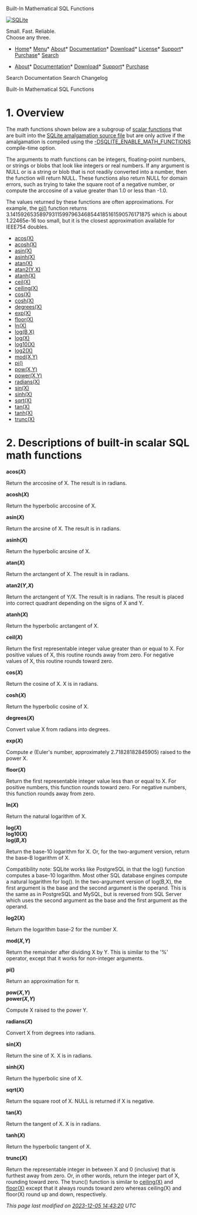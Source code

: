 




Built\-In Mathematical SQL Functions




[![SQLite](images/sqlite370_banner.gif)](index.html)


Small. Fast. Reliable.  
Choose any three.


* [Home](index.html)* [Menu](javascript:void(0))* [About](about.html)* [Documentation](docs.html)* [Download](download.html)* [License](copyright.html)* [Support](support.html)* [Purchase](prosupport.html)* [Search](javascript:void(0))




* [About](about.html)* [Documentation](docs.html)* [Download](download.html)* [Support](support.html)* [Purchase](prosupport.html)






Search Documentation
Search Changelog










Built\-In Mathematical SQL Functions


# 1\. Overview


The math functions shown below are a subgroup of
[scalar functions](lang_corefunc.html) that are built into the
[SQLite amalgamation source file](amalgamation.html) but are only active
if the amalgamation is compiled using the
[\-DSQLITE\_ENABLE\_MATH\_FUNCTIONS](compile.html#enable_math_functions) compile\-time option.



The arguments to math functions can be integers, floating\-point numbers,
or strings or blobs that look like integers or real numbers. If any argument
is NULL or is a string or blob that is not readily converted into a number,
then the function will return NULL.
These functions also return NULL for domain errors, such as trying to
take the square root of a negative number, or compute the arccosine of a
value greater than 1\.0 or less than \-1\.0\.



The values returned by these functions are often approximations.
For example, the [pi()](lang_mathfunc.html#pi) function returns 
3\.141592653589793115997963468544185161590576171875 which 
is about 1\.22465e\-16 too small, but it is the closest approximation available
for IEEE754 doubles.



* [acos(X)](lang_mathfunc.html#acos)
* [acosh(X)](lang_mathfunc.html#acosh)
* [asin(X)](lang_mathfunc.html#asin)
* [asinh(X)](lang_mathfunc.html#asinh)
* [atan(X)](lang_mathfunc.html#atan)
* [atan2(Y,X)](lang_mathfunc.html#atan2)
* [atanh(X)](lang_mathfunc.html#atanh)
* [ceil(X)](lang_mathfunc.html#ceil)
* [ceiling(X)](lang_mathfunc.html#ceil)
* [cos(X)](lang_mathfunc.html#cos)
* [cosh(X)](lang_mathfunc.html#cosh)
* [degrees(X)](lang_mathfunc.html#degrees)
* [exp(X)](lang_mathfunc.html#exp)
* [floor(X)](lang_mathfunc.html#floor)
* [ln(X)](lang_mathfunc.html#ln)
* [log(B,X)](lang_mathfunc.html#log)
* [log(X)](lang_mathfunc.html#log)
* [log10(X)](lang_mathfunc.html#log)
* [log2(X)](lang_mathfunc.html#log2)
* [mod(X,Y)](lang_mathfunc.html#mod)
* [pi()](lang_mathfunc.html#pi)
* [pow(X,Y)](lang_mathfunc.html#pow)
* [power(X,Y)](lang_mathfunc.html#pow)
* [radians(X)](lang_mathfunc.html#radians)
* [sin(X)](lang_mathfunc.html#sin)
* [sinh(X)](lang_mathfunc.html#sinh)
* [sqrt(X)](lang_mathfunc.html#sqrt)
* [tan(X)](lang_mathfunc.html#tan)
* [tanh(X)](lang_mathfunc.html#tanh)
* [trunc(X)](lang_mathfunc.html#trunc)





# 2\. Descriptions of built\-in scalar SQL math functions




**acos(*X*)**


 Return the arccosine of X. The result is in radians.




**acosh(*X*)**


 Return the hyperbolic arccosine of X.




**asin(*X*)**


 Return the arcsine of X. The result is in radians.




**asinh(*X*)**


 Return the hyperbolic arcsine of X.




**atan(*X*)**


 Return the arctangent of X. The result is in radians.




**atan2(*Y*,*X*)**


 Return the arctangent of Y/X. The result is in radians. The
 result is placed into correct quadrant depending on the signs
 of X and Y.




**atanh(*X*)**


 Return the hyperbolic arctangent of X.




**ceil(*X*)**


 Return the first representable integer value greater than or equal to X.
 For positive values of X, this routine rounds away from zero.
 For negative values of X, this routine rounds toward zero.




**cos(*X*)**


 Return the cosine of X. X is in radians.




**cosh(*X*)**


 Return the hyperbolic cosine of X.




**degrees(*X*)**


 Convert value X from radians into degrees.




**exp(*X*)**


 Compute *e* (Euler's number, approximately 2\.71828182845905\) raised
 to the power X.




**floor(*X*)**


 Return the first representable integer value less than or equal to X.
 For positive numbers, this function rounds toward zero.
 For negative numbers, this function rounds away from zero.




**ln(*X*)**


 Return the natural logarithm of X.




**log(*X*)  
log10(*X*)  
log(*B*,*X*)**


 Return the base\-10 logarithm for X. Or, for the two\-argument version,
 return the base\-B logarithm of X.
 
 Compatibility note: SQLite works like PostgreSQL in that the log() function
 computes a base\-10 logarithm. Most other SQL database engines compute a
 natural logarithm for log(). In the two\-argument version of log(B,X), the
 first argument is the base and the second argument is the operand. This is
 the same as in PostgreSQL and MySQL, but is reversed from SQL Server which
 uses the second argument as the base and the first argument as the operand.






**log2(*X*)**


 Return the logarithm base\-2 for the number X.




**mod(*X*,*Y*)**


 Return the remainder after dividing X by Y. This is similar to the '%'
 operator, except that it works for non\-integer arguments.




**pi()**


 Return an approximation for π.




**pow(*X*,*Y*)  
power(*X*,*Y*)**


 Compute X raised to the power Y.




**radians(*X*)**


 Convert X from degrees into radians.




**sin(*X*)**


 Return the sine of X. X is in radians.




**sinh(*X*)**


 Return the hyperbolic sine of X.




**sqrt(*X*)**


 Return the square root of X. NULL is returned if X is negative.




**tan(*X*)**


 Return the tangent of X. X is in radians.




**tanh(*X*)**


 Return the hyperbolic tangent of X.




**trunc(*X*)**


 Return the representable integer in between X and 0 (inclusive)
 that is furthest away from zero. Or, in other words, return the
 integer part of X, rounding toward zero.
 The trunc() function is similar to [ceiling(X)](lang_mathfunc.html#ceil) and [floor(X)](lang_mathfunc.html#floor) except
 that it always rounds toward zero whereas ceiling(X) and floor(X) round
 up and down, respectively.




*This page last modified on [2023\-12\-05 14:43:20](https://sqlite.org/docsrc/honeypot) UTC* 




